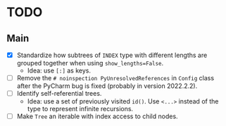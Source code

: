 # TODO

## Main

- [X] Standardize how subtrees of `INDEX` type with different lengths
are grouped together when using `show_lengths=False`.
  - Idea: use `[:]` as keys.
- [ ] Remove the `# noinspection PyUnresolvedReferences` in `Config`
class after the PyCharm bug is fixed (probably in version 2022.2.2).
- [ ] Identify self-referential trees.
  - Idea: use a set of previously visited `id()`. Use `<...>` instead
of the type to represent infinite recursions.
- [ ] Make `Tree` an iterable with index access to child nodes.

